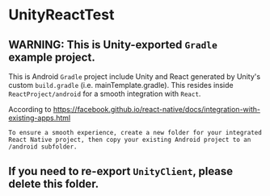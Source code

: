 # UnityReactTest

## WARNING: This is Unity-exported `Gradle` example project. 

This is Android `Gradle` project include Unity and React generated by Unity's custom `build.gradle` (i.e. mainTemplate.gradle).
This resides inside `ReactProject/android` for a smooth integration with `React`.

According to https://facebook.github.io/react-native/docs/integration-with-existing-apps.html
```
To ensure a smooth experience, create a new folder for your integrated React Native project, then copy your existing Android project to an /android subfolder.
```

## If you need to re-export `UnityClient`, please delete this folder.